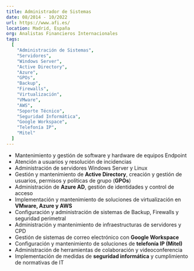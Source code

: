 ```yaml
---
title: Administrador de Sistemas
date: 08/2014 - 10/2022
url: https://www.afi.es/
location: Madrid, España
org: Analistas Financieros Internacionales
tags: 
  [
    "Administración de Sistemas",
    "Servidores",
    "Windows Server",
    "Active Directory",
    "Azure",
    "GPOs",
    "Backup",
    "Firewalls",
    "Virtualización",
    "VMware",
    "AWS",
    "Soporte Técnico",
    "Seguridad Informática",
    "Google Workspace",
    "Telefonía IP",
    "Mitel"
  ]
---
```


- Mantenimiento y gestión de software y hardware de equipos Endpoint  
- Atención a usuarios y resolución de incidencias  
- Administración de servidores Windows Server y Linux  
- Gestión y mantenimiento de **Active Directory**, creación y gestión de usuarios, permisos y políticas de grupo (**GPOs**)  
- Administración de **Azure AD**, gestión de identidades y control de acceso  
- Implementación y mantenimiento de soluciones de virtualización en **VMware, Azure y AWS**  
- Configuración y administración de sistemas de Backup, Firewalls y seguridad perimetral  
- Administración y mantenimiento de infraestructuras de servidores y CPD  
- Gestión de sistemas de correo electrónico con **Google Workspace**  
- Configuración y mantenimiento de soluciones de **telefonía IP (Mitel)**  
- Administración de herramientas de colaboración y videoconferencia  
- Implementación de medidas de **seguridad informática** y cumplimiento de normativas de IT  
